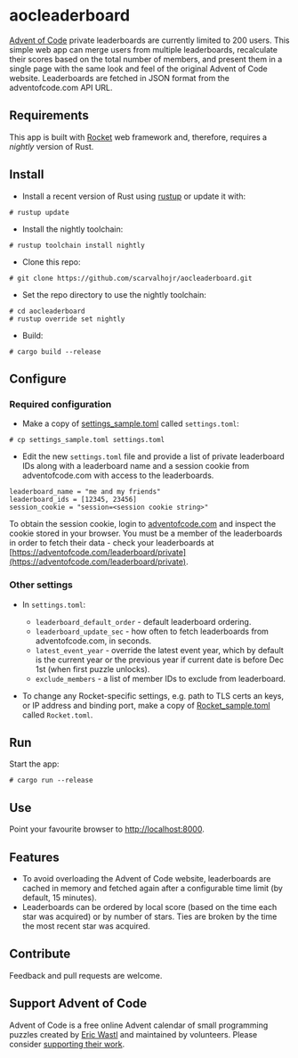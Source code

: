 # aocleaderboard

[Advent of Code](https://adventofcode.com) private leaderboards are currently
limited to 200 users. This simple web app can merge users from multiple
leaderboards, recalculate their scores based on the total number of members, and
present them in a single page with the same look and feel of the original
Advent of Code website. Leaderboards are fetched in JSON format from the
adventofcode.com API URL.

## Requirements

This app is built with [Rocket](https://rocket.rs) web framework and, therefore,
requires a _nightly_ version of Rust.

## Install

- Install a recent version of Rust using [rustup](https://rustup.rs/) or update
it with:
```
# rustup update
```

- Install the nightly toolchain:
```
# rustup toolchain install nightly
```

- Clone this repo:
```
# git clone https://github.com/scarvalhojr/aocleaderboard.git
```

- Set the repo directory to use the nightly toolchain:
```
# cd aocleaderboard
# rustup override set nightly
```

- Build:
```
# cargo build --release
```

## Configure

### Required configuration

- Make a copy of [settings_sample.toml](settings_sample.toml) called
  `settings.toml`:

```
# cp settings_sample.toml settings.toml
```

- Edit the new `settings.toml` file and provide a list of private leaderboard
  IDs along with a leaderboard name and a session cookie from adventofcode.com
  with access to the leaderboards.

```
leaderboard_name = "me and my friends"
leaderboard_ids = [12345, 23456]
session_cookie = "session=<session cookie string>"
```

To obtain the session cookie, login to [adventofcode.com](adventofcode.com)
and inspect the cookie stored in your browser. You must be a member of the
leaderboards in order to fetch their data - check your leaderboards at
[https://adventofcode.com/leaderboard/private](https://adventofcode.com/leaderboard/private).

### Other settings

- In `settings.toml`:
  - `leaderboard_default_order` - default leaderboard ordering.
  - `leaderboard_update_sec` - how often to fetch leaderboards from
     adventofcode.com, in seconds.
  - `latest_event_year` - override the latest event year, which by default is
     the current year or the previous year if current date is before Dec 1st
     (when first puzzle unlocks).
  - `exclude_members` - a list of member IDs to exclude from leaderboard.

- To change any Rocket-specific settings, e.g. path to TLS certs an keys, or
  IP address and binding port, make a copy of
  [Rocket_sample.toml](Rocket_sample.toml) called `Rocket.toml`.

## Run

Start the app:

```
# cargo run --release
```

## Use

Point your favourite browser to [http://localhost:8000](http://localhost:8000).

## Features

- To avoid overloading the Advent of Code website, leaderboards are cached in
   memory and fetched again after a configurable time limit (by default, 15
   minutes).
- Leaderboards can be ordered by local score (based on the time each star was
  acquired) or by number of stars. Ties are broken by the time the most recent
  star was acquired.

## Contribute

Feedback and pull requests are welcome.

## Support Advent of Code

Advent of Code is a free online Advent calendar of small programming puzzles
created by [Eric Wastl](http://was.tl/) and maintained by volunteers. Please
consider [supporting their work](https://adventofcode.com/support).


